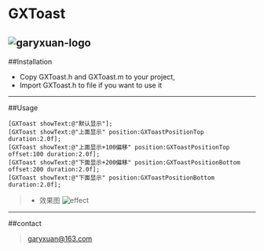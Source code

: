 # GXToast
![garyxuan-logo](http://a3.qpic.cn/psb?/V13cefHz22OeKo/zqOQVQhPTW8866VOdMoB37E5*550rDtDUtxy7ZX2WDo!/b/dNoAAAAAAAAA&bo=fQBbAAAAAAADBwQ!&rf=viewer_4)
------
##Installation

- Copy GXToast.h and GXToast.m to your project,
- Import GXToast.h to file if you want to use it
------
##Usage
```objc 
[GXToast showText:@"默认显示"];
[GXToast showText:@"上面显示" position:GXToastPositionTop duration:2.0f]; 
[GXToast showText:@"上面显示+100偏移" position:GXToastPositionTop offset:100 duration:2.0f]; 
[GXToast showText:@"下面显示+200偏移" position:GXToastPositionBottom offset:200 duration:2.0f]; 
[GXToast showText:@"下面显示" position:GXToastPositionBottom duration:2.0f]; 
```
>* 效果图
![effect](http://a1.qpic.cn/psb?/V13cefHz22OeKo/yQTg64r6fgTysot2HgXYtCXJaeRIOsEuBXE9rojemDg!/b/dAsBAAAAAAAA&bo=gALAAwAAAAADB2M!&rf=viewer_4)
-------

##contact
> garyxuan@163.com




